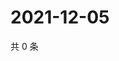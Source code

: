 # 2021-12-05

共 0 条

<!-- BEGIN WEIBO -->
<!-- 最后更新时间 Sun Dec 05 2021 19:11:40 GMT+0800 (China Standard Time) -->

<!-- END WEIBO -->
